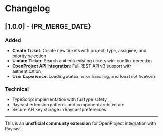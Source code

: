 # Changelog

## [1.0.0] - {PR_MERGE_DATE}
### Added
- **Create Ticket**: Create new tickets with project, type, assignee, and priority selection
- **Update Ticket**: Search and edit existing tickets with conflict detection
- **OpenProject API Integration**: Full REST API v3 support with authentication
- **User Experience**: Loading states, error handling, and toast notifications

### Technical
- TypeScript implementation with full type safety
- Raycast extension patterns and component architecture
- Secure API key storage in Raycast preferences

---

This is an **unofficial community extension** for OpenProject integration with Raycast.

